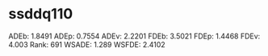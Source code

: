# ssddq110

ADEb: 1.8491
ADEp: 0.7554
ADEv: 2.2201
FDEb: 3.5021
FDEp: 1.4468
FDEv: 4.003
Rank: 691
WSADE: 1.289
WSFDE: 2.4102